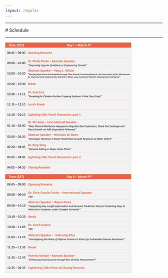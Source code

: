 ```yaml
---
layout: regular
---
```


<hr style="clear: both;" />
# Schedule
<hr style="clear: both;" />
<img src="/img/2021ScheduleD1.png" style="max-width:80%"/> <br/>
<img src="/img/2021ScheduleD2.png" style="max-width:80%"/> <br/>
